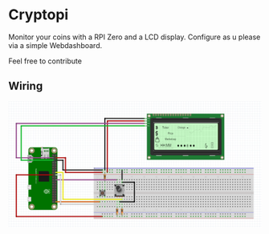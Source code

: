 # Cryptopi
Monitor your coins with a RPI Zero and a LCD display. Configure as u please via a simple Webdashboard.

Feel free to contribute

## Wiring

![schematics + wiring](https://raw.githubusercontent.com/EloiMusk/cryptopi/dev/artifacts/doc/schematics%2Blayout.png)
